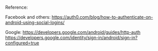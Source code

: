Reference:

Facebook and others: https://auth0.com/blog/how-to-authenticate-on-android-using-social-logins/

Google: https://developers.google.com/android/guides/http-auth
        https://developers.google.com/identity/sign-in/android/sign-in?configured=true 
